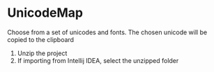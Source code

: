 # UnicodeMap
Choose from a set of unicodes and fonts. The chosen unicode will be copied to the clipboard 


1) Unzip the project
2) If importing from Intellij IDEA, select the unzipped folder

